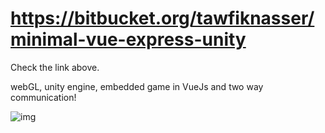 # https://bitbucket.org/tawfiknasser/minimal-vue-express-unity

Check the link above.

webGL, unity engine, embedded game in VueJs and two way communication!

![img](https://i.imgur.com/NZJsr1S.png)

